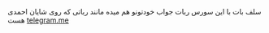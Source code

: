 سلف بات
با این سورس ربات جواب خودتونو هم میده مانند رباتی که روی شایان احمدی هست 
[telegram.me](telegram.me/pluginsch)
